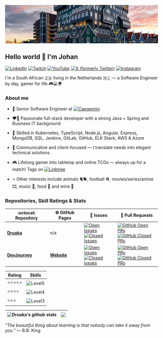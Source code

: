 <img alt="Scenic view of Zaandam" src="./assets/zaandam.jpg" />

## Hello world 👋 I'm Johan
[![LinkedIn](https://img.shields.io/badge/-LinkedIn-0077B5?style=for-the-badge&logo=linkedin&logoColor=white)](https://www.linkedin.com/in/johan-van-wyk-0/)
[![Twitch](https://img.shields.io/badge/Twitch-%239146FF.svg?style=for-the-badge&logo=Twitch&logoColor=white)](https://www.twitch.tv/druakah)
[![YouTube](https://img.shields.io/badge/YouTube-%23FF0000.svg?style=for-the-badge&logo=YouTube&logoColor=white)](https://www.youtube.com/@druakah)
[![X (formerly Twitter)](https://img.shields.io/badge/X%20(formerly%20Twitter)-%231DA1F2.svg?style=for-the-badge&logo=x&logoColor=white)](https://x.com/JohanvanWyk3525)
[![Instagram](https://img.shields.io/badge/Instagram-%23E4405F.svg?style=for-the-badge&logo=Instagram&logoColor=white)](https://www.instagram.com/johanvanwyk0/)

I'm a South African 🇿🇦 living in the Netherlands 🇳🇱 — a Software Engineer by day, gamer for life 🎮💻🌍

### About me

- 💼 Senior Software Engineer at [![Capgemini](https://img.shields.io/badge/-Capgemini-0070AD?style=flat&logo=capgemini&logoColor=white)](https://www.capgemini.com/nl-nl/)

- ❤️‍🔥 Passionate full-stack developer with a strong Java + Spring and Business IT background

- 🚀 Skilled in Kubernetes, TypeScript, Node.js, Angular, Express, MongoDB, SQL, Jenkins, GitLab, GitHub, ELK Stack, AWS & Azure

- 🤝 Communicative and client-focused — I translate needs into elegant technical solutions

- 🎮 Lifelong gamer into tabletop and online TCGs — always up for a match! Tags on [![Linktree](https://img.shields.io/badge/-Linktree-3DD056?style=flat&logo=linktree&logoColor=white)](https://linktr.ee/druakah)

- ⭐ Other interests include animals 🐈🐕, football ⚽, movies/series/anime 🎞️, music 🎵, food 🍔 and wine 🍷

### Repositories, Skill Ratings & Stats
| :octocat:️ Repository | 🌐 GitHub Pages | 🐜 Issues | 🚧 Pull Requests |
|---|---|---|---|
| [**Druaka**](https://github.com/Druaka/Druaka) | n/a | [![Open Issues](https://img.shields.io/github/issues/Druaka/Druaka?color=6f42c1&logo=github&style=flat)](https://github.com/Druaka/Druaka/issues)<br/>[![Closed Issues](https://img.shields.io/github/issues-closed/Druaka/Druaka?color=6c757d&logo=github&style=flat)](https://github.com/Druaka/Druaka/issues?q=is%3Aissue+is%3Aclosed) | [![GitHub Open PRs](https://img.shields.io/github/issues-pr/Druaka/Druaka?style=flat&color=f66a0a&logo=github)](https://github.com/Druaka/Druaka/pulls)<br/>[![GitHub Closed PRs](https://img.shields.io/github/issues-pr-closed/Druaka/Druaka?style=flat&color=6c757d&logo=github)](https://github.com/Druaka/Druaka/pulls?q=is%3Apr+is%3Aclosed) |
| [**DevJourney**](https://github.com/Druaka/devjourney) | [**Website**](https://druaka.github.io/devjourney/) | [![Open Issues](https://img.shields.io/github/issues/Druaka/devjourney?color=6f42c1&logo=github&style=flat)](https://github.com/Druaka/devjourney/issues)<br/>[![Closed Issues](https://img.shields.io/github/issues-closed/Druaka/devjourney?color=6c757d&logo=github&style=flat)](https://github.com/Druaka/devjourney/issues?q=is%3Aissue+is%3Aclosed) | [![GitHub Open PRs](https://img.shields.io/github/issues-pr/Druaka/devjourney?style=flat&color=f66a0a&logo=github)](https://github.com/Druaka/devjourney/pulls)<br/>[![GitHub Closed PRs](https://img.shields.io/github/issues-pr-closed/Druaka/devjourney?style=flat&color=6c757d&logo=github)](https://github.com/Druaka/devjourney/pulls?q=is%3Apr+is%3Aclosed) |

| Rating | Skills                                                                                                                                                                                                                                                                                                                                                                                                        |
|--------|---------------------------------------------------------------------------------------------------------------------------------------------------------------------------------------------------------------------------------------------------------------------------------------------------------------------------------------------------------------------------------------------------------------|
| ⭐⭐⭐⭐⭐ | ![Level5](https://skillicons.dev/icons?i=java,spring,kubernetes&theme=dark&perline=16)                                                                                                                                                                                                                                                                                                                        |
| ⭐⭐⭐⭐ | ![Level4](https://skillicons.dev/icons?i=mongodb,express,angular,nodejs&theme=dark&perline=16)                                                                                                                                                                                                                                                                                                                |
| ⭐⭐⭐ | ![Level3](https://skillicons.dev/icons?i=js,ts,html,css,md,regex,powershell,cs,r,hibernate,mysql,postgres,redis,docker,jenkins,githubactions,prometheus,grafana,elasticsearch,aws,azure,firebase,gradle,maven,npm,jquery,bootstrap,vue,rabbitmq,selenium,git,gitlab,github,bitbucket,windows,linux,ubuntu,debian,redhat,idea,eclipse,postman,gmail,linkedin,discord,instagram,twitter,&theme=dark&perline=16) |

| <img align="center" src="https://github-readme-stats.vercel.app/api?username=Druaka&show_icons=true&hide_border=true" alt="Druaka's github stats" /> | <img align="center" src="https://github-readme-stats.vercel.app/api/top-langs/?username=Druaka&layout=compact&hide_border=true" /> |
|------------------------------------------------------------------------------------------------------------------------------------------------------------------------------------------------------------------------------------------------| ------------- |

<p><i>“The beautiful thing about learning is that nobody can take it away from you.”</i> — B.B. King</p>
